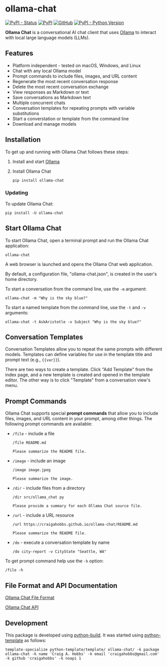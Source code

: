 # ollama-chat

[![PyPI - Status](https://img.shields.io/pypi/status/ollama-chat)](https://pypi.org/project/ollama-chat/)
[![PyPI](https://img.shields.io/pypi/v/ollama-chat)](https://pypi.org/project/ollama-chat/)
[![GitHub](https://img.shields.io/github/license/craigahobbs/ollama-chat)](https://github.com/craigahobbs/ollama-chat/blob/main/LICENSE)
[![PyPI - Python Version](https://img.shields.io/pypi/pyversions/ollama-chat)](https://pypi.org/project/ollama-chat/)

**Ollama Chat** is a conversational AI chat client that uses [Ollama](https://ollama.com) to interact with local large
language models (LLMs).


## Features

- Platform independent - tested on macOS, Windows, and Linux
- Chat with any local Ollama model
- Prompt commands to include files, images, and URL content
- Regenerate the most recent conversation response
- Delete the most recent conversation exchange
- View responses as Markdown or text
- Save conversations as Markdown text
- Multiple concurrent chats
- Conversation templates for repeating prompts with variable substitutions
- Start a converstation or template from the command line
- Download and manage models


## Installation

To get up and running with Ollama Chat follows these steps:

1. Install and start [Ollama](https://ollama.com)

2. Install Ollama Chat

   ~~~
   pip install ollama-chat
   ~~~


### Updating

To update Ollama Chat:

~~~
pip install -U ollama-chat
~~~


## Start Ollama Chat

To start Ollama Chat, open a terminal prompt and run the Ollama Chat application:

~~~
ollama-chat
~~~

A web browser is launched and opens the Ollama Chat web application.

By default, a configuration file, "ollama-chat.json", is created in the user's home directory.

To start a conversation from the command line, use the `-m` argument:

~~~
ollama-chat -m "Why is the sky blue?"
~~~

To start a named template from the command line, use the `-t` and `-v` arguments:

~~~
ollama-chat -t AskAristotle -v Subject "Why is the sky blue?"
~~~


## Conversation Templates

Conversation Templates allow you to repeat the same prompts with different models. Templates can define variables for
use in the template title and prompt text (e.g., `{{var}}`).

There are two ways to create a template. Click "Add Template" from the index page, and a new template is created and
opened in the template editor. The other way is to click "Template" from a conversation view's menu.


## Prompt Commands

Ollama Chat supports special **prompt commands** that allow you to include files, images, and URL content in
your prompt, among other things. The following prompt commands are available:

- `/file` - include a file

  ```
  /file README.md

  Please summarize the README file.
  ```

- `/image` - include an image

  ```
  /image image.jpeg

  Please summarize the image.
  ```

- `/dir` - include files from a directory

  ```
  /dir src/ollama_chat py

  Please provide a summary for each Ollama Chat source file.
  ```

- `/url` - include a URL resource

  ```
  /url https://craigahobbs.github.io/ollama-chat/README.md

  Please summarize the README file.
  ```

- `/do` - execute a conversation template by name

  ```
  /do city-report -v CityState "Seattle, WA"
  ```

To get prompt command help use the `-h` option:

```
/file -h
```


## File Format and API Documentation

[Ollama Chat File Format](https://craigahobbs.github.io/ollama-chat/api.html#var.vName='OllamaChatConfig')

[Ollama Chat API](https://craigahobbs.github.io/ollama-chat/api.html)


## Development

This package is developed using [python-build](https://github.com/craigahobbs/python-build#readme).
It was started using [python-template](https://github.com/craigahobbs/python-template#readme) as follows:

~~~
template-specialize python-template/template/ ollama-chat/ -k package ollama-chat -k name 'Craig A. Hobbs' -k email 'craigahobbs@gmail.com' -k github 'craigahobbs' -k noapi 1
~~~

